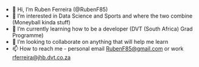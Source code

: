 - 👋 Hi, I’m Ruben Ferreira (@RubenF85)
- 👀 I’m interested in Data Science and Sports and where the two combine (Moneyball kinda stuff)
- 🌱 I’m currently learning how to be a developer (DVT (South Africa) Grad Programme)
- 💞️ I’m looking to collaborate on anything that will help me learn
- 📫 How to reach me - personal email RubenF85@gmail.com or work rferreira@jhb.dvt.co.za

<!---
RubenF85/RubenF85 is a ✨ special ✨ repository because its `README.md` (this file) appears on your GitHub profile.
You can click the Preview link to take a look at your changes.
--->
